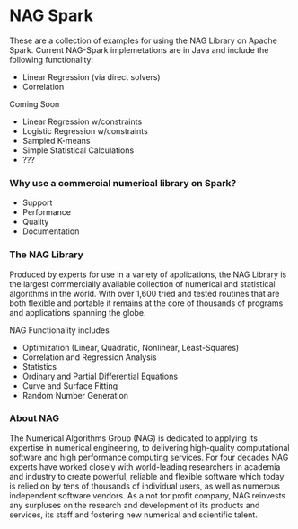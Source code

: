 # NAG Spark

These are a collection of examples for using the NAG Library on Apache Spark. Current NAG-Spark implemetations are in Java and include the following functionality:
 - Linear Regression (via direct solvers)
 - Correlation 

Coming Soon
- Linear Regression w/constraints
- Logistic Regression w/constraints
- Sampled K-means
- Simple Statistical Calculations
- ???

### Why use a commercial numerical library on Spark?
- Support
- Performance
- Quality
- Documentation

### The NAG Library
Produced by experts for use in a variety of applications, the NAG Library is the largest commercially available collection of numerical and statistical algorithms in the world. With over 1,600 tried and tested routines that are both flexible and portable it remains at the core of thousands of programs and applications spanning the globe.

NAG Functionality includes
 - Optimization (Linear, Quadratic, Nonlinear, Least-Squares)
 - Correlation and Regression Analysis
 - Statistics
 - Ordinary and Partial Differential Equations
 - Curve and Surface Fitting
 - Random Number Generation

### About NAG
The Numerical Algorithms Group (NAG) is dedicated to applying its expertise in numerical engineering, to delivering high-quality computational software and high performance computing services. For four decades NAG experts have worked closely with world-leading researchers in academia and industry to create powerful, reliable and flexible software which today is relied on by tens of thousands of individual users, as well as numerous independent software vendors. As a not for profit company, NAG reinvests any surpluses on the research and development of its products and services, its staff and fostering new numerical and scientific talent.


